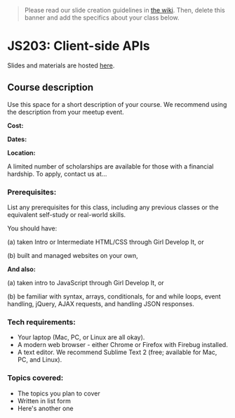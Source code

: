 > Please read our slide creation guidelines in [the wiki](https://github.com/girldevelopit/gdi-slides-template/wiki). Then, delete this banner and add the specifics about your class below.

# JS203: Client-side APIs

Slides and materials are hosted [here](http://example.com/).

## Course description

Use this space for a short description of your course. We recommend using the description from your meetup event.

**Cost:** 

**Dates:** 

**Location:** 

A limited number of scholarships are available for those with a financial hardship. To apply, contact us at...


### Prerequisites:

List any prerequisites for this class, including any previous classes or the equivalent self-study or real-world skills.

You should have:

(a) taken Intro or Intermediate HTML/CSS through Girl Develop It, or

(b) built and managed websites on your own,

**And also:**

(a) taken intro to JavaScript through Girl Develop It, or

(b) be familiar with syntax, arrays, conditionals, for and while loops, event handling, jQuery, AJAX requests, and handling JSON responses.


### Tech requirements:

 - Your laptop (Mac, PC, or Linux are all okay).
 - A modern web browser - either Chrome or Firefox with Firebug installed.
 - A text editor. We recommend Sublime Text 2 (free; available for Mac, PC, and Linux).


### Topics covered:

 - The topics you plan to cover
 - Written in list form
 - Here's another one

